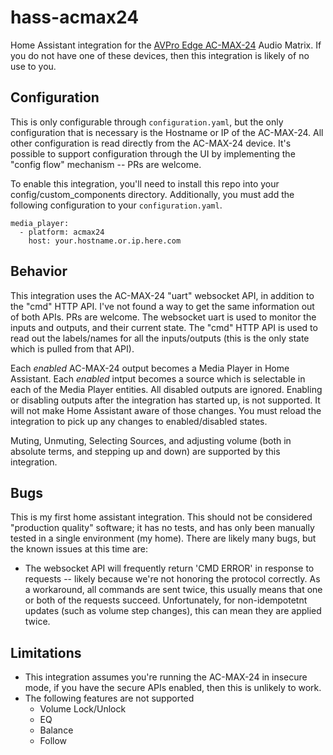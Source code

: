 # hass-acmax24

Home Assistant integration for the [AVPro Edge AC-MAX-24](https://avproedge.com/products/ac-max-24) Audio Matrix. If you do not have one of these devices, then this integration is likely of no use to you.

## Configuration

This is only configurable through `configuration.yaml`, but the only configuration that is necessary is the Hostname or IP of the AC-MAX-24. All other configuration is read directly from the AC-MAX-24 device. It's possible to support configuration through the UI
by implementing the "config flow" mechanism -- PRs are welcome.

To enable this integration, you'll need to install this repo into your config/custom_components directory.  Additionally, you must add the following configuration to your `configuration.yaml`.
```
media_player:
  - platform: acmax24
    host: your.hostname.or.ip.here.com
```

## Behavior

This integration uses the AC-MAX-24 "uart" websocket API, in addition to the "cmd" HTTP API. I've not found a way to get the same information out of both APIs. PRs are welcome. The websocket uart is used to monitor the inputs and outputs, and their current state. The "cmd" HTTP API is used to read out the labels/names for all the inputs/outputs (this is the only state which is pulled from that API).

Each _enabled_ AC-MAX-24 output becomes a Media Player in Home Assistant. Each _enabled_ intput becomes a source which is selectable
in each of the Media Player entities. All disabled outputs are ignored. Enabling or disabling outputs after the integration has started up, is not supported. It will not make Home Assistant aware of those changes. You must reload the integration to pick up any changes to enabled/disabled states.

Muting, Unmuting, Selecting Sources, and adjusting volume (both in absolute terms, and stepping up and down) are supported by this integration.

## Bugs

This is my first home assistant integration. This should not be considered "production quality" software; it has no tests, and has
only been manually tested in a single environment (my home). There are likely many bugs, but the known issues at this time are:

- The websocket API will frequently return 'CMD ERROR' in response to requests -- likely because we're not honoring the protocol correctly. As a workaround, all commands are sent twice, this usually means that one or both of the requests succeed. Unfortunately, for non-idempotetnt updates (such as volume step changes), this can mean they are applied twice.

## Limitations

- This integration assumes you're running the AC-MAX-24 in insecure mode, if you have the secure APIs enabled, then this is unlikely to work.
- The following features are not supported
  - Volume Lock/Unlock
  - EQ
  - Balance
  - Follow
